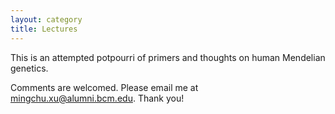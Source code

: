 ```yaml
---
layout: category
title: Lectures
---
```


<p class="message">
  
This is an attempted potpourri of primers and thoughts on human Mendelian genetics.

Comments are welcomed. Please email me at <a href="mingchu.xu@alumni.bcm.edu">mingchu.xu@alumni.bcm.edu</a>. Thank you!

  
</p>





